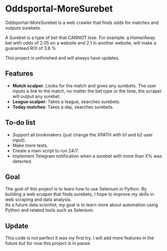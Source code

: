 # Oddsportal-MoreSurebet

Oddsportal-MoreSurebet is a web crawler that finds odds for matches and outputs surebets.

A Surebet is a type of bet that CANNOT lose.
For example: a Home/Away bet with odds of 2.05 on a website and 2.1 in another website, will make a guaranteed ROI of 3.6 %

This project is unfinished and will always have updates.

## Features

- **Match scalper**: Looks for the match and gives any surebets. The user inputs a link to the match, no matter the bet type or the time, the scraper will output any surebet.
- **League scalper**: Takes a league, searches surebets.
- **Today matches**: Takes a day, searches surebets.

## To-do list

- Support all bookmakers (just change the XPATH with b1 and b2 user input).
- Make more tests.
- Create a main script to run 24/7.
- Implement Telegram notification when a surebet with more than X% was detected.

## Goal

The goal of this project is to learn how to use Selenium in Python. By building a web scraper that finds surebets, I hope to improve my skills in web scraping and data analysis. <br>
As a future data scientist, my goal is to learn more about automation using Python and related tools such as Selenium.

## Update

This code is not perfect it was my first try. I will add more features in the future but for now this project is in pause.
